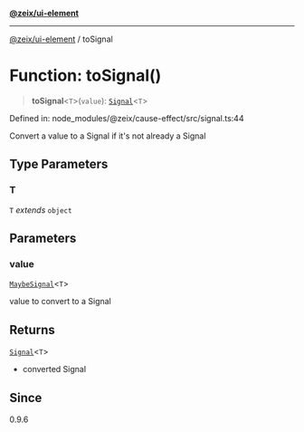 [**@zeix/ui-element**](../README.md)

***

[@zeix/ui-element](../globals.md) / toSignal

# Function: toSignal()

> **toSignal**\<`T`\>(`value`): [`Signal`](../type-aliases/Signal.md)\<`T`\>

Defined in: node\_modules/@zeix/cause-effect/src/signal.ts:44

Convert a value to a Signal if it's not already a Signal

## Type Parameters

### T

`T` *extends* `object`

## Parameters

### value

[`MaybeSignal`](../type-aliases/MaybeSignal.md)\<`T`\>

value to convert to a Signal

## Returns

[`Signal`](../type-aliases/Signal.md)\<`T`\>

- converted Signal

## Since

0.9.6
